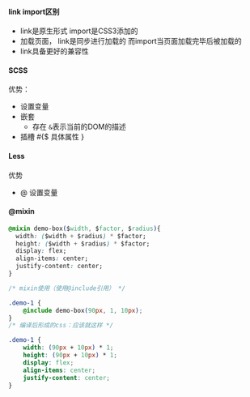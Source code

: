 #### link import区别

- link是原生形式 import是CSS3添加的
- 加载页面， link是同步进行加载的 而import当页面加载完毕后被加载的
- link具备更好的兼容性





#### SCSS

优势：

- 设置变量
- 嵌套
  - 存在 `&`表示当前的DOM的描述
- 插槽 #{$ 具体属性 }

#### Less

优势

- @ 设置变量

#### @mixin

```css
@mixin demo-box($width, $factor, $radius){
  width: ($width + $radius) * $factor;
  height: ($width + $radius) * $factor;
  display: flex;
  align-items: center;
  justify-content: center;
}

/* mixin使用（使用@include引用） */

.demo-1 {
    @include demo-box(90px, 1, 10px);
}
/* 编译后形成的css：应该就这样 */

.demo-1 {
    width: (90px + 10px) * 1;
    height: (90px + 10px) * 1;
    display: flex;
    align-items: center;
    justify-content: center;
}
```


